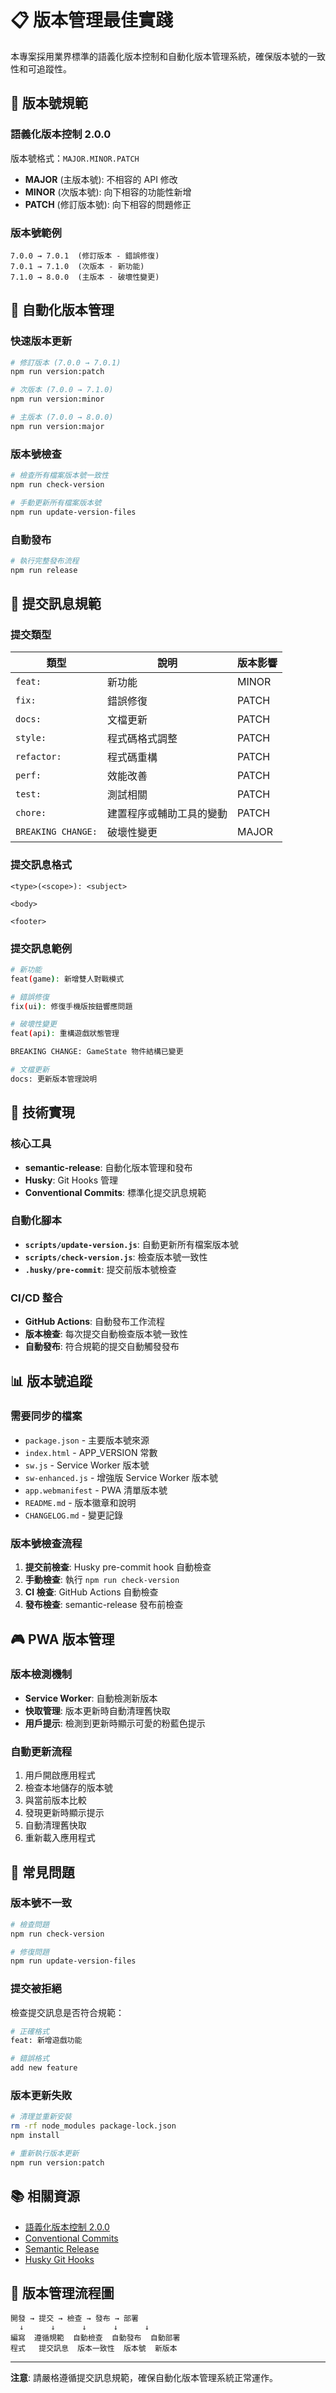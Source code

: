 # 📋 版本管理最佳實踐

本專案採用業界標準的語義化版本控制和自動化版本管理系統，確保版本號的一致性和可追蹤性。

## 🎯 版本號規範

### 語義化版本控制 2.0.0

版本號格式：`MAJOR.MINOR.PATCH`

- **MAJOR** (主版本號): 不相容的 API 修改
- **MINOR** (次版本號): 向下相容的功能性新增
- **PATCH** (修訂版本號): 向下相容的問題修正

### 版本號範例

```
7.0.0 → 7.0.1  (修訂版本 - 錯誤修復)
7.0.1 → 7.1.0  (次版本 - 新功能)
7.1.0 → 8.0.0  (主版本 - 破壞性變更)
```

## 🚀 自動化版本管理

### 快速版本更新

```bash
# 修訂版本 (7.0.0 → 7.0.1)
npm run version:patch

# 次版本 (7.0.0 → 7.1.0)
npm run version:minor

# 主版本 (7.0.0 → 8.0.0)
npm run version:major
```

### 版本號檢查

```bash
# 檢查所有檔案版本號一致性
npm run check-version

# 手動更新所有檔案版本號
npm run update-version-files
```

### 自動發布

```bash
# 執行完整發布流程
npm run release
```

## 📝 提交訊息規範

### 提交類型

| 類型 | 說明 | 版本影響 |
|------|------|----------|
| `feat:` | 新功能 | MINOR |
| `fix:` | 錯誤修復 | PATCH |
| `docs:` | 文檔更新 | PATCH |
| `style:` | 程式碼格式調整 | PATCH |
| `refactor:` | 程式碼重構 | PATCH |
| `perf:` | 效能改善 | PATCH |
| `test:` | 測試相關 | PATCH |
| `chore:` | 建置程序或輔助工具的變動 | PATCH |
| `BREAKING CHANGE:` | 破壞性變更 | MAJOR |

### 提交訊息格式

```
<type>(<scope>): <subject>

<body>

<footer>
```

### 提交訊息範例

```bash
# 新功能
feat(game): 新增雙人對戰模式

# 錯誤修復
fix(ui): 修復手機版按鈕響應問題

# 破壞性變更
feat(api): 重構遊戲狀態管理

BREAKING CHANGE: GameState 物件結構已變更

# 文檔更新
docs: 更新版本管理說明
```

## 🔧 技術實現

### 核心工具

- **semantic-release**: 自動化版本管理和發布
- **Husky**: Git Hooks 管理
- **Conventional Commits**: 標準化提交訊息規範

### 自動化腳本

- **`scripts/update-version.js`**: 自動更新所有檔案版本號
- **`scripts/check-version.js`**: 檢查版本號一致性
- **`.husky/pre-commit`**: 提交前版本號檢查

### CI/CD 整合

- **GitHub Actions**: 自動發布工作流程
- **版本檢查**: 每次提交自動檢查版本號一致性
- **自動發布**: 符合規範的提交自動觸發發布

## 📊 版本號追蹤

### 需要同步的檔案

- `package.json` - 主要版本號來源
- `index.html` - APP_VERSION 常數
- `sw.js` - Service Worker 版本號
- `sw-enhanced.js` - 增強版 Service Worker 版本號
- `app.webmanifest` - PWA 清單版本號
- `README.md` - 版本徽章和說明
- `CHANGELOG.md` - 變更記錄

### 版本號檢查流程

1. **提交前檢查**: Husky pre-commit hook 自動檢查
2. **手動檢查**: 執行 `npm run check-version`
3. **CI 檢查**: GitHub Actions 自動檢查
4. **發布檢查**: semantic-release 發布前檢查

## 🎮 PWA 版本管理

### 版本檢測機制

- **Service Worker**: 自動檢測新版本
- **快取管理**: 版本更新時自動清理舊快取
- **用戶提示**: 檢測到更新時顯示可愛的粉藍色提示

### 自動更新流程

1. 用戶開啟應用程式
2. 檢查本地儲存的版本號
3. 與當前版本比較
4. 發現更新時顯示提示
5. 自動清理舊快取
6. 重新載入應用程式

## 🚨 常見問題

### 版本號不一致

```bash
# 檢查問題
npm run check-version

# 修復問題
npm run update-version-files
```

### 提交被拒絕

檢查提交訊息是否符合規範：

```bash
# 正確格式
feat: 新增遊戲功能

# 錯誤格式
add new feature
```

### 版本更新失敗

```bash
# 清理並重新安裝
rm -rf node_modules package-lock.json
npm install

# 重新執行版本更新
npm run version:patch
```

## 📚 相關資源

- [語義化版本控制 2.0.0](https://semver.org/lang/zh-TW/)
- [Conventional Commits](https://www.conventionalcommits.org/zh-hant/)
- [Semantic Release](https://semantic-release.gitbook.io/semantic-release/)
- [Husky Git Hooks](https://typicode.github.io/husky/)

## 🔄 版本管理流程圖

```
開發 → 提交 → 檢查 → 發布 → 部署
  ↓      ↓      ↓      ↓      ↓
編寫  遵循規範  自動檢查  自動發布  自動部署
程式   提交訊息  版本一致性  版本號  新版本
```

---

**注意**: 請嚴格遵循提交訊息規範，確保自動化版本管理系統正常運作。
